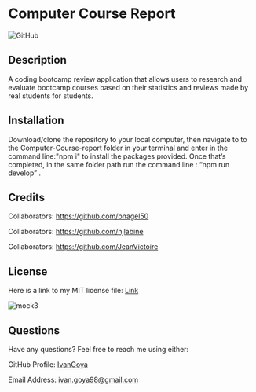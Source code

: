 # Computer Course Report
  ![GitHub](https://img.shields.io/github/license/IvanGoya/Computer-Course-report?style=flat-square)
 
    
  ## Description
      
  A coding bootcamp review application that allows users to research and evaluate bootcamp courses based on their statistics and reviews made by real students for students.
      
  ## Installation
      
  Download/clone the repository to your local computer, then navigate to to the Computer-Course-report folder in your terminal and enter in the command line:"npm i" to install the packages provided. Once that’s completed, in the same folder path run the command line : “npm run develop” .
      
  ## Credits
  Collaborators: https://github.com/bnagel50
  
  Collaborators: https://github.com/njlabine
  
  Collaborators: https://github.com/JeanVictoire
  
  ## License
  Here is a link to my MIT license file: [Link](./license)
  
  ![mock3](https://user-images.githubusercontent.com/103770530/186466305-08f69bbb-895b-495d-b6d4-60265fea2276.PNG)

  
  ## Questions
  Have any questions? Feel free to reach me using either:
  
  GitHub Profile: [IvanGoya](github.com/IvanGoya)
  
  Email Address: ivan.goya98@gmail.com
